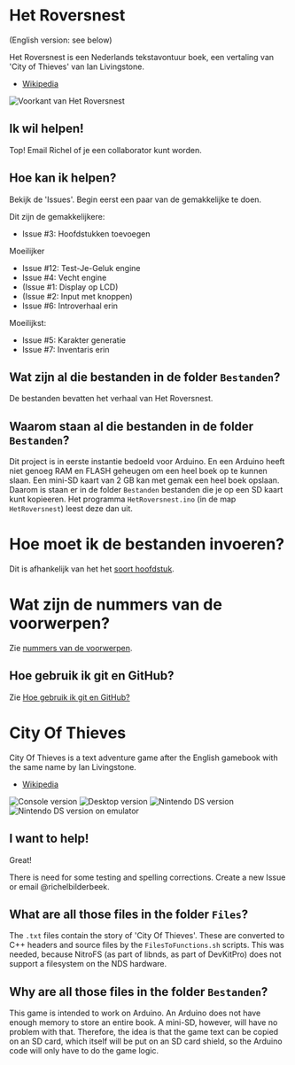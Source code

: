 # Het Roversnest

(English version: see below)

Het Roversnest is een Nederlands tekstavontuur boek, een vertaling van 'City of Thieves' van Ian Livingstone.

 * [Wikipedia](https://nl.wikipedia.org/wiki/Het_Roversnest)

![Voorkant van Het Roversnest](BoekVoorkantKlein.jpg)

## Ik wil helpen!

Top! Email Richel of je een collaborator kunt worden.

## Hoe kan ik helpen?

Bekijk de 'Issues'. Begin eerst een paar van de gemakkelijke te doen. 

Dit zijn de gemakkelijkere:
 * Issue #3: Hoofdstukken toevoegen

Moeilijker
 * Issue #12: Test-Je-Geluk engine
 * Issue #4: Vecht engine
 * (Issue #1: Display op LCD)
 * (Issue #2: Input met knoppen)
 * Issue #6: Introverhaal erin

Moeilijkst:
 * Issue #5: Karakter generatie
 * Issue #7: Inventaris erin

## Wat zijn al die bestanden in de folder `Bestanden`?

De bestanden bevatten het verhaal van Het Roversnest.

## Waarom staan al die bestanden in de folder `Bestanden`?

Dit project is in eerste instantie bedoeld voor Arduino. 
En een Arduino heeft niet genoeg RAM en FLASH geheugen om een heel boek op te kunnen slaan. 
Een mini-SD kaart van 2 GB kan met gemak een heel boek opslaan. 
Daarom is staan er in de folder `Bestanden` bestanden die je op een SD kaart kunt kopieeren. 
Het programma `HetRoversnest.ino` (in de map `HetRoversnest`) leest deze dan uit.

# Hoe moet ik de bestanden invoeren?

Dit is afhankelijk van het het [soort hoofdstuk](Hoofdstuksoorten.md).

# Wat zijn de nummers van de voorwerpen?

Zie [nummers van de voorwerpen](Voorwerpnummers.md).

## Hoe gebruik ik git en GitHub?

Zie [Hoe gebruik ik git en GitHub?](HoeGebruikIkGitEnGitHub.md)

# City Of Thieves

City Of Thieves is a text adventure game after the English gamebook with the same name by Ian Livingstone. 

 * [Wikipedia](https://en.wikipedia.org/wiki/City_of_Thieves_%28gamebook%29)

![Console version]( GameCityOfThievesConsole.png)
![Desktop version]( GameCityOfThievesDesktop.png)
![Nintendo DS version]( GameCityOfThievesNds.jpg)
![Nintendo DS version on emulator]( GameCityOfThievesNdsEmulator.png)

## I want to help!

Great!

There is need for some testing and spelling corrections. Create a new Issue or email @richelbilderbeek.

## What are all those files in the folder `Files`?

The `.txt` files contain the story of 'City Of Thieves'. 
These are converted to C++ headers and source files by the `FilesToFunctions.sh` scripts. 
This was needed, because NitroFS (as part of libnds, as part of DevKitPro) does not support a filesystem on the NDS hardware.

## Why are all those files in the folder `Bestanden`?

This game is intended to work on Arduino. An Arduino does not have enough memory to store an entire book. A mini-SD, however, will have no problem with that. Therefore, the idea is that the game text can be copied on an SD card, which itself will be put on an SD card shield, so the Arduino code will only have to do the game logic.
